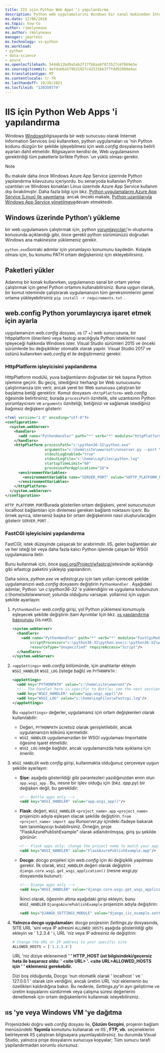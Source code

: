 ```yaml
---
title: IIS için Python Web Apps 'i yapılandırma
description: Python web uygulamalarını Windows bir sanal makineden Internet Information Services çalışacak şekilde yapılandırma.
ms.date: 12/06/2018
ms.topic: how-to
author: rjmolyneaux
ms.author: rmolyneaux
manager: jmartens
ms.technology: vs-python
ms.workload:
- python
- data-science
- azure
ms.openlocfilehash: 5444b12bd9a5ab2f17fb8aa8f873527c6f869e5e
ms.sourcegitcommit: 4efdab6a579b31927c42531bb3f7fdd92890e4ac
ms.translationtype: MT
ms.contentlocale: tr-TR
ms.lasthandoff: 10/26/2021
ms.locfileid: "130350774"
---
```

# <a name="configure-python-web-apps-for-iis"></a>IIS için Python Web Apps 'i yapılandırma

Windows [Windows](/azure/architecture/reference-architectures/n-tier/windows-vm)bilgisayarda bir web sunucusu olarak Internet Information Services (ııs) kullanırken, python uygulamaları ııs 'nin Python kodunu düzgün bir şekilde işleyebilmesi için *web.config* dosyalarına belirli ayarları dahil etmelidir. Bilgisayarın kendisi de, Web uygulamasının gerektirdiği tüm paketlerle birlikte Python 'un yüklü olması gerekir.

> [!Note]
> Bu makale daha önce Windows Azure App Service üzerinde Python yapılandırma kılavuzunu içeriyordu. bu senaryoda kullanılan Python uzantıları ve Windows konakları Linux üzerinde Azure App Service kullanım dışı bırakılmıştır. Daha fazla bilgi için bkz. [Python uygulamalarını Azure App Service (Linux) Ile yayımlama](publishing-python-web-applications-to-azure-from-visual-studio.md). ancak önceki makale, [Python uzantılarıyla Windows App Service yönetilmeye](managing-python-on-azure-app-service.md)devam etmektedir.

## <a name="install-python-on-windows"></a>Windows üzerinde Python’ı yükleme

bir web uygulamasını çalıştırmak için, python [yorumlayıcıları](installing-python-interpreters.md)'nı oluşturma konusunda açıklandığı gibi, önce gerekli python sürümünüzü doğrudan Windows ana makinesine yüklemeniz gerekir.

`python.exe`Sonraki adımlar için yorumlayıcı konumunu kaydedin. Kolaylık olması için, bu konumu PATH ortam değişkeniniz için ekleyebilirsiniz.

## <a name="install-packages"></a>Paketleri yükler

Adanmış bir konak kullanırken, uygulamanızı sanal bir ortam yerine çalıştırmak için genel Python ortamını kullanabilirsiniz. Buna uygun olarak, bir komut isteminde çalıştırarak uygulamanızın tüm gereksinimlerini genel ortama yükleyebilirsiniz `pip install -r requirements.txt` .

## <a name="set-webconfig-to-point-to-the-python-interpreter"></a>web.config Python yorumlayıcıya işaret etmek için ayarla

uygulamanızın *web.config* dosyası, ııs (7 +) web sunucusuna, bir httpplatform (önerilen) veya fastcgı aracılığıyla Python isteklerini nasıl işleyeceği hakkında Windows ister. Visual Studio sürümleri 2015 ve önceki sürümlerde bu değişiklikler otomatik olarak yapılır. Visual Studio 2017 ve üstünü kullanırken *web.config* el ile değiştirmeniz gerekir.

### <a name="configure-the-httpplatform-handler"></a>HttpPlatform işleyicisini yapılandırma

HttpPlatform modülü, yuva bağlantılarını doğrudan bir tek başına Python işlemine geçirir. Bu geçiş, istediğiniz herhangi bir Web sunucusunu çalıştırmanıza izin verir, ancak yerel bir Web sunucusu çalıştıran bir başlatma betiği gerektirir. Komut dosyasını `<httpPlatform>` *web.config* öğesinde belirtirsiniz; burada `processPath` öznitelik, site uzantısının Python yorumlayıcısını ve `arguments` özniteliği, betiğinizi ve sağlamak istediğiniz bağımsız değişkeni gösterir:

```xml
<?xml version="1.0" encoding="utf-8"?>
<configuration>
  <system.webServer>
    <handlers>
      <add name="PythonHandler" path="*" verb="*" modules="httpPlatformHandler" resourceType="Unspecified"/>
    </handlers>
    <httpPlatform processPath="c:\python36-32\python.exe"
                  arguments="c:\home\site\wwwroot\runserver.py --port %HTTP_PLATFORM_PORT%"
                  stdoutLogEnabled="true"
                  stdoutLogFile="c:\home\LogFiles\python.log"
                  startupTimeLimit="60"
                  processesPerApplication="16">
      <environmentVariables>
        <environmentVariable name="SERVER_PORT" value="%HTTP_PLATFORM_PORT%" />
      </environmentVariables>
    </httpPlatform>
  </system.webServer>
</configuration>
```

`HTTP_PLATFORM_PORT`Burada gösterilen ortam değişkeni, yerel sunucunuzun localhost bağlantıları için dinlemesi gereken bağlantı noktasını içerir. Bu örnek ayrıca, isterseniz başka bir ortam değişkeninin nasıl oluşturulacağını gösterir `SERVER_PORT` .

### <a name="configure-the-fastcgi-handler"></a>FastCGI işleyicisini yapılandırma

FastCGI, istek düzeyinde çalışacak bir arabirimdir. IIS, gelen bağlantıları alır ve her isteği bir veya daha fazla kalıcı Python işlemde çalışan bir WSGI uygulamasına iletir.

Bunu kullanmak için, önce [pypi.org/Project/wfastcgi/](https://pypi.io/project/wfastcgi)sitesinde açıklandığı gibi wfastcgı paketini yükleyip yapılandırın.

Daha sonra, *python.exe* ve *wfastcgi.py* için tam yolları içerecek şekilde uygulamanızın *web.config* dosyasını değiştirin `PythonHandler` . Aşağıdaki adımlar, Python 'un *c:\python36-32* 'e yüklendiğini ve uygulama kodunuzun *c:\home\site\wwwroot*; yolunda olduğunu varsayar. yollarınız için uygun şekilde ayarlayın:

1. `PythonHandler` *web.config* girişi, yol Python yüklemesi konumuyla eşleşecek şekilde değiştirin (tam Ayrıntılar Için bkz. [ııs yapılandırma başvurusu](https://www.iis.net/configreference) (iis.net)).

    ```xml
    <system.webServer>
      <handlers>
        <add name="PythonHandler" path="*" verb="*" modules="FastCgiModule"
            scriptProcessor="c:\python36-32\python.exe|c:\python36-32\wfastcgi.py"
            resourceType="Unspecified" requireAccess="Script"/>
      </handlers>
    </system.webServer>
    ```

1. `<appSettings>` *web.config* bölümünde, için anahtarlar ekleyin `WSGI_HANDLER` `WSGI_LOG` (isteğe bağlı) ve `PYTHONPATH` :

    ```xml
    <appSettings>
      <add key="PYTHONPATH" value="c:\home\site\wwwroot"/>
      <!-- The handler here is specific to Bottle; see the next section. -->
      <add key="WSGI_HANDLER" value="app.wsgi_app()"/>
      <add key="WSGI_LOG" value="c:\home\LogFiles\wfastcgi.log"/>
    </appSettings>
    ```

    Bu `<appSettings>` değerler, uygulamanız için ortam değişkenleri olarak kullanılabilir:

    - Değeri, `PYTHONPATH` ücretsiz olarak genişletilebilir, ancak uygulamanızın kökünü içermelidir.
    - `WSGI_HANDLER` uygulamanızdan bir WSGI uygulaması Importable öğesine işaret etmelidir.
    - `WSGI_LOG` isteğe bağlıdır, ancak uygulamanızda hata ayıklama için önerilir.

1. `WSGI_HANDLER` *web.config* girişi, kullanmakta olduğunuz çerçeveye uygun şekilde ayarlayın:

    - **Şişe**: aşağıda gösterildiği gibi parantezleri yazdığınızdan emin olun `app.wsgi_app` . Bu, nesne bir işlev olduğu için (bkz. *app.py*) bir değişken değil, bu gereklidir:

        ```xml
        <!-- Bottle apps only -->
        <add key="WSGI_HANDLER" value="app.wsgi_app()"/>
        ```

    - **Flask**: değeri, `WSGI_HANDLER` `<project_name>.app` `<project_name>` projenizin adıyla eşleşen olacak şekilde değiştirin. `from <project_name> import app` *Runserver.py* içindeki ifadeye bakarak tam tanımlayıcıyı bulabilirsiniz. Örneğin, proje "FlaskAzurePublishExample" olarak adlandırılmışsa, giriş şu şekilde görünür:

        ```xml
        <!-- Flask apps only: change the project name to match your app -->
        <add key="WSGI_HANDLER" value="FlaskAzurePublishExample.app"/>
        ```

    - **Docgo**: docgo projeleri için *web.config* için iki değişiklik yapılması gerekir. İlk olarak, `WSGI_HANDLER` değeri olarak değiştirin `django.core.wsgi.get_wsgi_application()` (nesne *wsgi.py* dosyasında bulunur):

        ```xml
        <!-- Django apps only -->
        <add key="WSGI_HANDLER" value="django.core.wsgi.get_wsgi_application()"/>
        ```

        İkinci olarak, öğesinin altına aşağıdaki girişi ekleyin, bunu `WSGI_HANDLER` `DjangoAzurePublishExample` projenizin adıyla değiştirin:

        ```xml
        <add key="DJANGO_SETTINGS_MODULE" value="django_iis_example.settings" />
        ```

1. **Yalnızca docgo uygulamaları**: docgo projesinin *Settings.py* dosyasında, SITE URL 'sini veya IP adresini `ALLOWED_HOSTS` aşağıda gösterildiği gibi ekleyin ve ' 1.2.3.4 ' i, URL 'niz veya IP adresiniz ile değiştirin:

    ```python
    # Change the URL or IP address to your specific site
    ALLOWED_HOSTS = ['1.2.3.4']
    ```

    URL 'niz diziye eklenemedi **' ' HTTP_HOST üst bilgisindeki/geçersiz hata ile başarısız oldu: ' \<site URL\> '. \<site URL\>ALLOWED_HOSTS için ' ' eklemeniz gerekebilir.**

    Dizi boş olduğunda, Docgo 'nun otomatik olarak ' localhost ' ve ' 127.0.0.1 ' olarak izin verdiğini, ancak üretim URL 'nizi eklemenin bu özellikleri kaldırdığına bakın. Bu nedenle, *Settings.py*'in ayrı geliştirme ve üretim kopyalarını sürdürmek veya çalışma süresi değerlerini denetlemek için ortam değişkenlerini kullanmak isteyebilirsiniz.

## <a name="deploy-to-iis-or-a-windows-vm"></a>ııs 'ye veya Windows VM 'ye dağıtma

Projenizdeki doğru *web.config* dosyası ile, **Çözüm Gezgini**, projenin bağlam menüsündeki **Yayımla** komutunu kullanarak ve IIS **, FTP, vb.** seçeneklerini belirleyerek IIS çalıştıran bilgisayara yayımlayabilirsiniz. bu durumda Visual Studio, yalnızca proje dosyalarını sunucuya kopyalar; Tüm sunucu tarafı yapılandırmadan sorumlu olursunuz.
